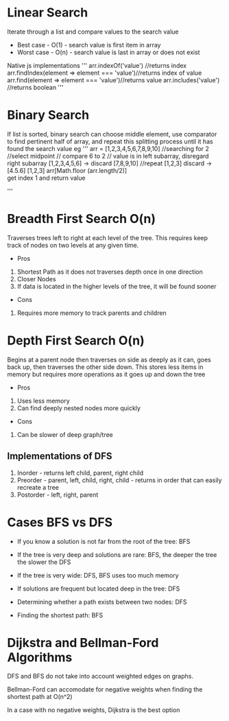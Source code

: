 # Linear Search
Iterate through a list and compare values to the search value
* Best case - O(1) - search value is first item in array
* Worst case - O(n) - search value is last in array or does not exist

Native js implementations 
'''
arr.indexOf('value') //returns index
arr.findIndex(element => element === 'value')//returns index of value
arr.find(element => element === 'value')//returns value
arr.includes('value') //returns boolean
'''

# Binary Search
If list is sorted, binary search can choose middle element, use comparator to find pertinent half of array, and repeat this splitting process until it has found the search value
eg
'''
arr = [1,2,3,4,5,6,7,8,9,10]
//searching for 2
//select midpoint
// compare 6 to 2
// value is in left subarray, disregard right subarray
[1,2,3,4,5,6]  -> discard [7,8,9,10]
//repeat
[1,2,3] discard -> [4.5.6]
[1,2,3] arr[Math.floor (arr.length/2)]  
get index 1 and return value

'''

# Breadth First Search O(n)
Traverses trees left to right at each level of the tree. This requires keep track of nodes on two levels at any given time.

* Pros
1. Shortest Path as it does not traverses depth once in one direction
2. Closer Nodes
3. If data is located in the higher levels of the tree, it will be found sooner

* Cons
1. Requires more memory to track parents and children


# Depth First Search O(n)
Begins at a parent node then traverses on side as deeply as it can, goes back up, then traverses the other side down. This stores less items in memory but requires more operations as it goes up and down the tree
* Pros 
1. Uses less memory
2. Can find deeply nested nodes more quickly

* Cons
1. Can be slower of deep graph/tree

## Implementations of DFS
1. Inorder - returns left child, parent, right child
2. Preorder - parent, left, child, right, child - returns in order that can easily recreate a tree
3. Postorder - left, right, parent

# Cases BFS vs DFS
* If you know a solution is not far from the root of the tree:
BFS

* If the tree is very deep and solutions are rare: 
BFS, the deeper the tree the slower the DFS

* If the tree is very wide:
DFS, BFS uses too much memory

* If solutions are frequent but located deep in the tree:
DFS

* Determining whether a path exists between two nodes:
DFS

* Finding the shortest path:
BFS

# Dijkstra and Bellman-Ford Algorithms
DFS and BFS do not take into account weighted edges on graphs. 

Bellman-Ford can accomodate for negative weights when finding the shortest path at O(n^2)

In a case with no negative weights, Dijkstra is the best option